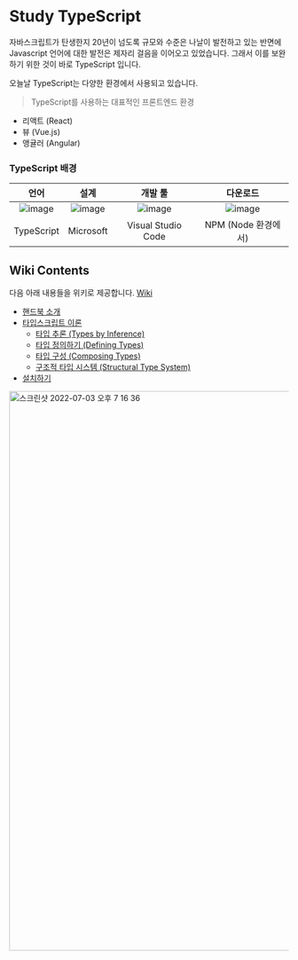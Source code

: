 # Study TypeScript

자바스크립트가 탄생한지 20년이 넘도록 규모와 수준은 나날이 발전하고 있는 반면에 Javascript 언어에 대한 발전은 제자리 걸음을 이어오고 있었습니다. 그래서 이를 보완하기 위한 것이 바로 TypeScript 입니다.   

오늘날 TypeScript는 다양한 환경에서 사용되고 있습니다. 

> TypeScript를 사용하는 대표적인 프론트엔드 환경
- 리액트 (React)
- 뷰 (Vue.js)
- 앵귤러 (Angular)

### TypeScript 배경

| 언어 | 설계 | 개발 툴 | 다운로드 |
|:---:|:---:|:----:|:---:|
| ![image](https://user-images.githubusercontent.com/52397976/177034011-6303a780-501b-436a-95c1-c91767146666.png) | ![image](https://user-images.githubusercontent.com/52397976/177034077-4d5b5198-dfe2-4172-b71f-d1c18b070f71.png) | ![image](https://user-images.githubusercontent.com/52397976/177034155-ef396ea8-ef62-4166-8f4c-1f543f53b9d0.png) | ![image](https://user-images.githubusercontent.com/52397976/177034270-2d244fb5-c15b-4388-b3d5-6977d1217c4d.png) |
| TypeScript | Microsoft | Visual Studio Code | NPM (Node 환경에서) |

## Wiki Contents
다음 아래 내용들을 위키로 제공합니다. [Wiki](https://github.com/devncore/study-typescript/wiki)

- [핸드북 소개](https://github.com/devncore/study-typescript/wiki/the-typescript-handbook)
- [타입스크립트 이론](https://github.com/devncore/study-typescript/wiki/typescript-javascript)
  - [타입 추론 (Types by Inference)](https://github.com/devncore/study-typescript/wiki/inference)
  - [타입 정의하기 (Defining Types)](https://github.com/devncore/study-typescript/wiki/defining-types)
  - [타입 구성 (Composing Types)](https://github.com/devncore/study-typescript/wiki/composing-types)
  - [구조적 타입 시스템 (Structural Type System)](https://github.com/devncore/study-typescript/wiki/structural-type-system)
- [설치하기](https://github.com/devncore/study-typescript/wiki/install)

<img width="1009" alt="스크린샷 2022-07-03 오후 7 16 36" src="https://user-images.githubusercontent.com/52397976/177035246-dce6986a-42b6-43da-b139-393d02ecfabb.png">
